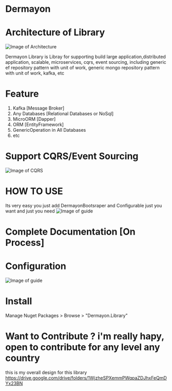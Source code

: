 # Dermayon 

# Architecture of Library
![Image of Architecture](https://github.com/NHadi/Dermayon/blob/master/sources/images/architecture.png)


Dermayon Library is Libray for supporting build large application,distributed application, scalable, microservices, cqrs, event sourcing, including generic ef repository pattern with unit of work, generic mongo repository pattern with unit of work, kafka, etc

# Feature
1. Kafka [Message Broker]
2. Any Databases [Relational Databases or NoSql]
3. MicroORM [Dapper]
4. ORM [EntityFramework]
5. GenericOperation in All Databases
6. etc

# Support CQRS/Event Sourcing
![Image of CQRS](https://github.com/NHadi/Dermayon/blob/master/sources/images/cqrs.png)


# HOW TO USE
Its very easy you just add DermayonBootsraper and Configurable just you want and just you need
![Image of guide](https://github.com/NHadi/Dermayon/blob/master/sources/images/guide.png)

# Complete Documentation [On Process]

# Configuration
![Image of guide](https://github.com/NHadi/Dermayon/blob/master/sources/images/appsetting.png)

# Install
Manage Nuget Packages > Browse > "Dermayon.Library"

# Want to Contribute ? i'm really hapy, open to contribute for any level any country 
this is my overall design for this library
https://drive.google.com/drive/folders/1WjzheSPXemmPWqpaZDJhxFeQmDYx23BN
